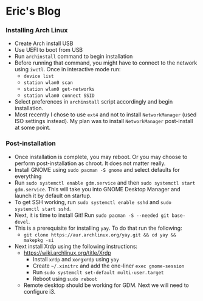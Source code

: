 # Eric's Blog
### Installing Arch Linux
- Create Arch install USB
- Use UEFI to boot from USB
- Run `archinstall` command to begin installation
- Before running that command, you might have to connect to the network using `iwctl`. Once in interactive mode run:
  - `device list`
  - `station wlan0 scan`
  - `station wlan0 get-networks`
  - `station wlan0 connect SSID`
- Select preferences in `archinstall` script accordingly and begin installation.
- Most recently I chose to use `ext4` and not to install `NetworkManager` (used ISO settings instead). My plan was to install `NetworkManager` post-install at some point.
### Post-installation
- Once installation is complete, you may reboot. Or you may choose to perform post-installation as chroot. It does not matter really.
- Install GNOME using `sudo pacman -S gnome` and select defaults for everything
- Run `sudo systemctl enable gdm.service` and then `sudo systemctl start gdm.service`. This will take you into GNOME Desktop Manager and launch it by default on startup.
- To get SSH working, run `sudo systemctl enable sshd` and `sudo systemctl start sshd`.
- Next, it is time to install Git! Run `sudo pacman -S --needed git base-devel`.
- This is a prerequisite for installing `yay`. To do that run the following:
  - `git clone https://aur.archlinux.org/yay.git && cd yay && makepkg -si`
- Next install Xrdp using the following instructions:
  - https://wiki.archlinux.org/title/Xrdp
    - Install `xrdp` and `xorgxrdp` using `yay`
    - Create `~/.xinitrc` and add the one-liner `exec gnome-session`
    - Run `sudo systemclt set-default multi-user.target`
    - Reboot using `sudo reboot`
  - Remote desktop should be working for GDM. Next we will need to configure i3.

